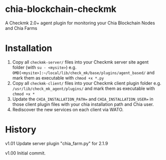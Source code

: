 # chia-blockchain-checkmk
A Checkmk 2.0+ agent plugin for monitoring your Chia Blockchain Nodes and Chia Farms


# Installation
1. Copy all `checkmk-server/` files into your Checkmk server site agent folder (with `su - <mysite>`) e.g. `OMD[<mysite>]:~/local/lib/check_mk/base/plugins/agent_based/` and mark them as executable with `chmod +x *.py`
2. Copy all `checkmk-client/` files into your Checkmk client plugin folder e.g. `/usr/lib/check_mk_agent/plugins/` and mark them as executable with `chmod +x *`
3. Update the `CHIA_INSTALLATION_PATH=` and `CHIA_INSTALLATION_USER=` in those client plugin files with your chia installation path and Chia user.
4. Rediscover the new services on each client via WATO.

# History
v1.01 Update server plugin "chia_farm.py" for 2.1.9

v1.00 Initial commit.
